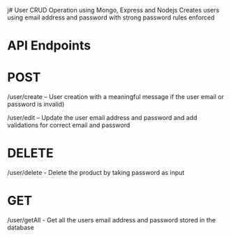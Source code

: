 j# User CRUD Operation using Mongo, Express and Nodejs
Creates users using email address and password with strong password rules enforced

# API Endpoints

# POST
/user/create – User creation with a meaningful message if the user email or password is invalid)

/user/edit – Update the user email address and password and add validations for correct email and password

# DELETE
/user/delete - Delete the product by taking password as input

# GET
/user/getAll - Get all the users email address and password stored in the database

